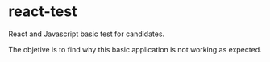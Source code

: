 # react-test
React and Javascript basic test for candidates.

The objetive is to find why this basic application is not working as expected.
